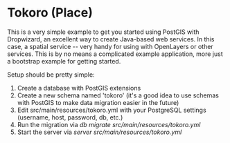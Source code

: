 # Tokoro (Place)

This is a very simple example to get you started using PostGIS with Dropwizard, an excellent way to create Java-based web services. 
In this case, a spatial service -- very handy for using with OpenLayers or other services. This is by no means a complicated example 
application, more just a bootstrap example for getting started. 

Setup should be pretty simple:

1. Create a database with PostGIS extensions
2. Create a new schema named 'tokoro' (it's a good idea to use schemas with PostGIS to make data migration easier in the future)
3. Edit src/main/resources/tokoro.yml with your PostgreSQL settings (username, host, password, db, etc.)
4. Run the migration via _db migrate src/main/resources/tokoro.yml_
5. Start the server via _server src/main/resources/tokoro.yml_

